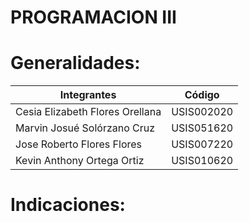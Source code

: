 # PROGRAMACION III

# Generalidades:

| Integrantes   | Código |
| ------------- | -------------|
|Cesia Elizabeth Flores Orellana | USIS002020 |
|Marvin Josué Solórzano Cruz | USIS051620 |
|Jose Roberto Flores Flores | USIS007220 |
|Kevin Anthony Ortega Ortiz| USIS010620 |

# Indicaciones:
